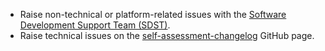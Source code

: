 * Raise non-technical or platform-related issues with the [Software Development Support Team (SDST)](https://developer.service.hmrc.gov.uk/developer/support).
* Raise technical issues on the [self-assessment-changelog](https://github.com/hmrc/transactional-risking/issues) GitHub page.
